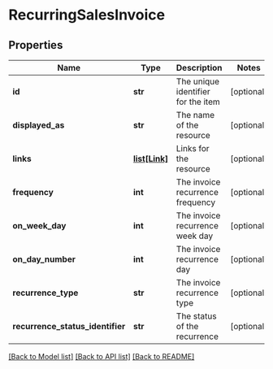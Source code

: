 # RecurringSalesInvoice

## Properties
Name | Type | Description | Notes
------------ | ------------- | ------------- | -------------
**id** | **str** | The unique identifier for the item | [optional] 
**displayed_as** | **str** | The name of the resource | [optional] 
**links** | [**list[Link]**](Link.md) | Links for the resource | [optional] 
**frequency** | **int** | The invoice recurrence frequency | [optional] 
**on_week_day** | **int** | The invoice recurrence week day | [optional] 
**on_day_number** | **int** | The invoice recurrence day | [optional] 
**recurrence_type** | **str** | The invoice recurrence type | [optional] 
**recurrence_status_identifier** | **str** | The status of the recurrence | [optional] 

[[Back to Model list]](../README.md#documentation-for-models) [[Back to API list]](../README.md#documentation-for-api-endpoints) [[Back to README]](../README.md)


